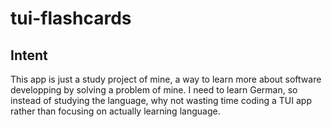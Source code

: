 # tui-flashcards

## Intent
This app is just a study project of mine, a way to learn more about software developping by solving a problem of mine.
I need to learn German, so instead of studying the language, why not wasting time coding a TUI app rather than focusing
on actually learning language.
